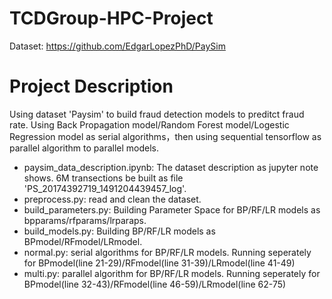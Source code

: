# TCDGroup-HPC-Project

Dataset: https://github.com/EdgarLopezPhD/PaySim

# Project Description

Using dataset 'Paysim' to build fraud detection models to preditct fraud rate. Using Back Propagation model/Random Forest model/Logestic Regression model as serial algorithms，then using sequential tensorflow as parallel algorithm to parallel models.

- paysim_data_description.ipynb: The dataset description as jupyter note shows. 6M transections be built as file 'PS_20174392719_1491204439457_log'.
- preprocess.py: read and clean the dataset.
- build_parameters.py: Building Parameter Space for BP/RF/LR models as bpparams/rfparams/lrparaps.
- build_models.py: Building BP/RF/LR models as BPmodel/RFmodel/LRmodel.
- normal.py: serial algorithms for BP/RF/LR models. Running seperately for  BPmodel(line 21-29)/RFmodel(line 31-39)/LRmodel(line 41-49)
- multi.py: parallel algorithm for BP/RF/LR models. Running seperately for  BPmodel(line 32-43)/RFmodel(line 46-59)/LRmodel(line 62-75)
